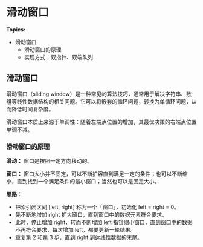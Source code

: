 # 滑动窗口

**Topics:**

- 滑动窗口
  - 滑动窗口的原理
  - 实现方式：双指针、双端队列

## 滑动窗口

滑动窗口（sliding window）是一种常见的算法技巧，通常用于解决字符串、数组等线性数据结构的相关问题。它可以将嵌套的循环问题，转换为单循环问题，从而降低时间复杂度。

滑动窗口本质上来源于单调性：随着左端点位置的增加，其最优决策的右端点位置单调不减。

### 滑动窗口的原理

**滑动：** 窗口是按照一定方向移动的。

**窗口：** 窗口大小并不固定，可以不断扩容直到满足一定的条件；也可以不断缩小，直到找到一个满足条件的最小窗口；当然也可以是固定大小。

**思路：**
  - 把索引闭区间 \[left, right] 称为一个「窗口」，初始化 left = right = 0。
  - 先不断地增加 right 扩大窗口，直到窗口中的数据元素符合要求。
  - 此时，停止增加 right，转而不断增加 left 指针缩小窗口，直到窗口中的数据不再符合要求，每次增加 left，都要更新一轮结果。
  - 重复第 2 和第 3 步，直到 right 到达线性数据的末尾。



